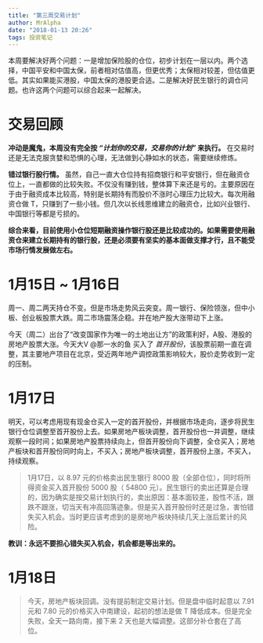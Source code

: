 ```yaml
---
title: "第三周交易计划"
author: MrAlpha
date: "2018-01-13 20:26"
tags: 投资笔记
---
```


本周要解决好两个问题：一是增加保险股的仓位，初步计划在一层以内。两个选择，中国平安和中国太保，前者相对估值高，但更优秀；太保相对较差，但估值更低。其实如果能买港股，中国太保的港股更合适。二是解决好民生银行的调仓问题。也许这两个问题可以综合起来一起解决。

# 交易回顾

**冲动是魔鬼，本周没有完全按 _“计划你的交易，交易你的计划”_ 来执行。** 在交易时还是无法克服贪婪和恐惧的心理，无法做到心静如水的状态，需要继续修炼。

**错过银行股行情。** 虽然，自己一直大仓位持有招商银行和平安银行，但在融资仓位上，一直都做的比较失败。不仅没有赚到钱，整体算下来还是亏的。主要原因在于由于融资成本比较高，特别是长期持有而股价不涨时心理压力比较大。每次用融资仓做 T，只赚到了一些小钱。但几次以长线思维建立的融资仓，比如兴业银行、中国银行等都是亏损的。

**综合来看，目前使用小仓位短期融资操作银行股还是比较成功的。如果需要使用融资仓来建立长期持有的银行股，还是必须要有坚实的基本面做支撑才行，且不能受市场行情发展做左右。**

# 1月15日 ~ 1月16日

周一、周二两天持仓不变。但是市场走势风云突变。周一银行、保险领涨，但中小板、创业板股票大跌。周二市场震荡企稳。并在地产股大涨带动下上涨。

今天（周二）出台了“改变国家作为唯一的土地出让方”的政策利好，A股、港股的房地产股票大涨。今天大V @那一水的鱼 买入了 $首开股份$，该股票前期一直在调整，其主要地产项目在北京，受近两年地产调控政策影响较大，股价走势收到一定的压制。

# 1月17日

明天，可以考虑用现有现金仓买入一定的首开股份，并根据市场走向，逐步将民生银行仓位调整至首开股份上去。如果房地产板块调整，首开股份也一并调整，继续观察一段时间；如果房地产股票持续向上，但首开股份向下调整，全仓买入；房地产板块和首开股份同时向上，不买入；房地产板块调整，首开股份上涨，不买入，持续观察。

> 1月17日，以 8.97 元的价格卖出民生银行 8000 股（全部仓位），同时将所得资金买入首开股份 5000 股（ 54800 元）。民生银行的卖出还算是合理的，因为确实是按交易计划执行的，卖出原因：基本面较差，股性不活，跟跌不跟涨，切当天有冲高回落迹象。但是买入首开股份时还是过急，害怕错失买入机会。当时更应该考虑到的是房地产板块持续几天上涨后累计的风险。

**教训：永远不要担心错失买入机会，机会都是等出来的。**

# 1月18日

> 今天，房地产板块回调。没有提前制定交易计划。但是盘中临时起意以 7.91 元和 7.80 元的价格买入中南建设，起初的想法是做 T 降低成本。但是完全失败，全天一路向南，接下来 2 天也是大幅调整。这部分补仓套在了高位。
